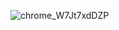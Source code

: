 ![chrome_W7Jt7xdDZP](https://github.com/user-attachments/assets/04514a28-f5da-4212-b02d-6baa92feaf8a)
